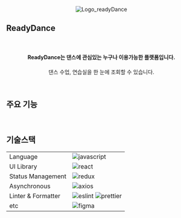 <div align="center">

![Logo_readyDance](https://user-images.githubusercontent.com/72402747/156160576-8ce4f939-2177-4df1-8a97-87a701e508d5.png)

</div>

## ReadyDance

<br/>

<div align="center">
    <h4> ReadyDance는 댄스에 관심있는 누구나 이용가능한 플랫폼입니다.</h4>
    <p>댄스 수업, 연습실을 한 눈에 조회할 수 있습니다.</p>
</div>


<br/>

## 주요 기능



<br/>

## 기술스택

|                  ||                                                        
|------------------|--------------------------------------------------------------------------------------------------------------------------------------------------------------------------------------------------------------------------------- |
| Language           | ![javascript](https://img.shields.io/badge/-JavaScript-F7DF1E?style=for-the-badge&logo=JavaScript&logoColor=white)                                   |
| UI Library         | ![react](https://img.shields.io/badge/react-61DAFB?style=for-the-badge&logo=react&logoColor=black)                                         |
| Status Management  | ![redux](https://img.shields.io/badge/redux-000000?style=for-the-badge&logo=redux&logoColor=white)                                         |
| Asynchronous       | ![axios](https://img.shields.io/badge/axios-5233DB?style=for-the-badge&logo=emotion&logoColor=black)        |                                                        
| Linter & Formatter | ![eslint](https://img.shields.io/badge/eslint-4B32C3?style=for-the-badge&logo=eslint&logoColor=white) ![prettier](https://img.shields.io/badge/prettier-F7B93E?style=for-the-badge&logo=prettier&logoColor=black)                                         |
| etc                | ![figma](https://img.shields.io/badge/figma-F24E1E?style=for-the-badge&logo=figma&logoColor=white)  |                                                                                                                 
<br/>